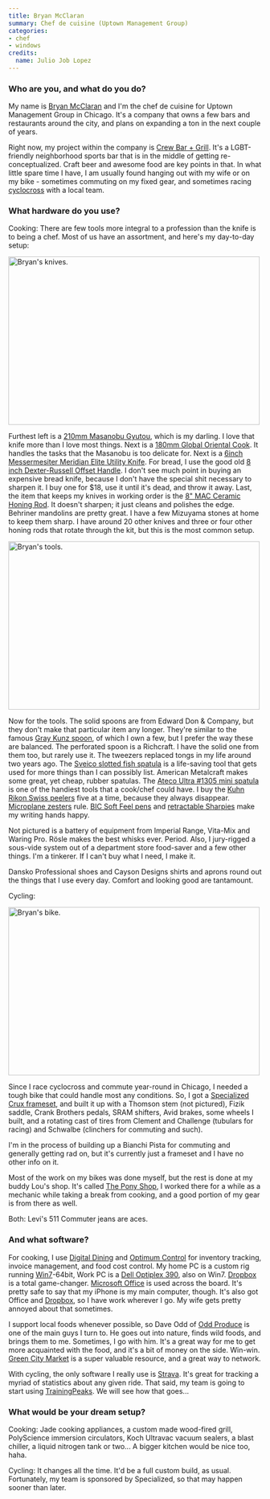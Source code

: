 ```yaml
---
title: Bryan McClaran
summary: Chef de cuisine (Uptown Management Group)
categories:
- chef
- windows
credits:
  name: Julio Job Lopez
---
```


### Who are you, and what do you do?

My name is [Bryan McClaran](http://www.twitter.com/bryanlikesbikes "Bryan's Twitter account.") and I'm the chef de cuisine for Uptown Management Group in Chicago. It's a company that owns a few bars and restaurants around the city, and plans on expanding a ton in the next couple of years.

Right now, my project within the company is [Crew Bar + Grill](http://www.worldsgreatestbar.com/ "A sports bar in Chicago."). It's a LGBT-friendly neighborhood sports bar that is in the middle of getting re-conceptualized. Craft beer and awesome food are key points in that. In what little spare time I have, I am usually found hanging out with my wife or on my bike - sometimes commuting on my fixed gear, and sometimes racing [cyclocross](http://chicrosscup.com/ "A cyclocross competition in Chicago.") with a local team.

### What hardware do you use?

Cooking: There are few tools more integral to a profession than the knife is to being a chef. Most of us have an assortment, and here's my day-to-day setup:

<img src="/images/interviews/bryan.mcclaran/knives.jpg" width="500" height="335" alt="Bryan's knives." class="detail">

Furthest left is a [210mm Masanobu Gyutou][vg-10-gyutou], which is my darling. I love that knife more than I love most things. Next is a [180mm Global Oriental Cook][g-4]. It handles the tasks that the Masanobu is too delicate for. Next is a [6inch Messermesiter Meridian Elite Utility Knife][meridian-elite-6-inch]. For bread, I use the good old [8 inch Dexter-Russell Offset Handle][basics-sandwich-8-inch]. I don't see much point in buying an expensive bread knife, because I don't have the special shit necessary to sharpen it. I buy one for $18, use it until it's dead, and throw it away. Last, the item that keeps my knives in working order is the [8" MAC Ceramic Honing Rod][sr-85]. It doesn't sharpen; it just cleans and polishes the edge. Behriner mandolins are pretty great. I have a few Mizuyama stones at home to keep them sharp. I have around 20 other knives and three or four other honing rods that rotate through the kit, but this is the most common setup.

<img src="/images/interviews/bryan.mcclaran/tools.jpg" width="500" height="335" alt="Bryan's tools." class="detail">

Now for the tools. The solid spoons are from Edward Don & Company, but they don't make that particular item any longer. They're similar to the famous [Gray Kunz spoon][gray-kunz-spoon], of which I own a few, but I prefer the way these are balanced. The perforated spoon is a Richcraft. I have the solid one from them too, but rarely use it. The tweezers replaced tongs in my life around two years ago. The [Sveico slotted fish spatula][sv4055] is a life-saving tool that gets used for more things than I can possibly list. American Metalcraft makes some great, yet cheap, rubber spatulas. The [Ateco Ultra #1305 mini spatula][1305] is one of the handiest tools that a cook/chef could have. I buy the [Kuhn Rikon Swiss peelers][original-swiss-peeler] five at a time, because they always disappear. [Microplane zesters][classic-series-zester] rule. [BIC Soft Feel pens][soft-feel] and [retractable Sharpies][retractable-fine-point] make my writing hands happy.

Not pictured is a battery of equipment from Imperial Range, Vita-Mix and Waring Pro. Rӧsle makes the best whisks ever. Period. Also, I jury-rigged a sous-vide system out of a department store food-saver and a few other things. I'm a tinkerer. If I can't buy what I need, I make it.

Dansko Professional shoes and Cayson Designs shirts and aprons round out the things that I use every day. Comfort and looking good are tantamount.

Cycling:

<img src="/images/interviews/bryan.mcclaran/bike.jpg" width="500" height="335" alt="Bryan's bike." class="detail">

Since I race cyclocross and commute year-round in Chicago, I needed a tough bike that could handle most any conditions. So, I got a [Specialized Crux frameset][crux], and built it up with a Thomson stem (not pictured), Fizik saddle, Crank Brothers pedals, SRAM shifters, Avid brakes, some wheels I built, and a rotating cast of tires from Clement and Challenge (tubulars for racing) and Schwalbe (clinchers for commuting and such).

I'm in the process of building up a Bianchi Pista for commuting and generally getting rad on, but it's currently just a frameset and I have no other info on it.

Most of the work on my bikes was done myself, but the rest is done at my buddy Lou's shop. It's called [The Pony Shop](http://www.ponyshop.com/ "A bike shop in Chicago."), I worked there for a while as a mechanic while taking a break from cooking, and a good portion of my gear is from there as well.

Both: Levi's 511 Commuter jeans are aces.

### And what software?

For cooking, I use [Digital Dining][digital-dining] and [Optimum Control][optimum-control] for inventory tracking, invoice management, and food cost control. My home PC is a custom rig running [Win7][windows-7]-64bit, Work PC is a [Dell Optiplex 390][optiplex-390], also on Win7. [Dropbox][] is a total game-changer. [Microsoft Office][office] is used across the board. It's pretty safe to say that my iPhone is my main computer, though. It's also got Office and [Dropbox][dropbox-ios], so I have work wherever I go. My wife gets pretty annoyed about that sometimes.

I support local foods whenever possible, so Dave Odd of [Odd Produce](http://www.oddproduce.com/ "A produce and foraging company in Chicago.") is one of the main guys I turn to. He goes out into nature, finds wild foods, and brings them to me. Sometimes, I go with him. It's a great way for me to get more acquainted with the food, and it's a bit of money on the side. Win-win. [Green City Market](http://www.greencitymarket.org/ "A produce marketplace educator in Chicago.") is a super valuable resource, and a great way to network.

With cycling, the only software I really use is [Strava][]. It's great for tracking a myriad of statistics about any given ride. That said, my team is going to start using [TrainingPeaks][]. We will see how that goes...

### What would be your dream setup?

Cooking: Jade cooking appliances, a custom made wood-fired grill, PolyScience immersion circulators, Koch Ultravac vacuum sealers, a blast chiller, a liquid nitrogen tank or two... A bigger kitchen would be nice too, haha.

Cycling: It changes all the time. It'd be a full custom build, as usual. Fortunately, my team is sponsored by Specialized, so that may happen sooner than later.

[1305]: https://www.amazon.com/Ateco-0-75-Inch-Small-Sized-Spatula/dp/B0000VLEU4/ "A small spatula."
[basics-sandwich-8-inch]: http://knives.dexter1818.com/shop/dexter-basics/bread-knives/p94807.html "A sandwich knife."
[classic-series-zester]: http://us.microplane.com/microplaneclassicserieszestergrater.aspx "A zester and grater."
[crux]: http://www.specialized.com/us/en/bikes/road/crux "A model of road bike."
[digital-dining]: https://www.digitaldining.com/ "Point of sale software."
[dropbox-ios]: https://www.dropbox.com/iphoneapp "An iOS version of the syncing software."
[dropbox]: https://www.dropbox.com/ "Online syncing and storage."
[g-4]: http://www.global-knife.com/products/g/product_g-4.html "A chef's knife."
[gray-kunz-spoon]: http://graykunz.net/kunz-food/gray-kunz-spoon/ "A spoon."
[meridian-elite-6-inch]: http://www.messermeister.com/Meridian-Elite-6-Inch-Utility-Knife/ "A utility knife."
[office]: https://products.office.com/en-us/home "An office productivity suite."
[optimum-control]: https://tracrite.net/ "Restaurant management software."
[optiplex-390]: https://www.dell.com/us/business/p/optiplex-390/pd "A desktop PC."
[original-swiss-peeler]: https://www.kuhnrikonshop.com/product/original-swiss-peeler-red "A peeler."
[retractable-fine-point]: https://www.sharpie.com/enUS/Pages/retractable-fine-point-marker.aspx "A retractable marker."
[soft-feel]: https://www.amazon.com/BIC-Retractable-Ballpoint-Medium-12-Count/dp/B00006IE82 "A ballpoint pen."
[sr-85]: https://www.macknife.com/kitchen/products-by-series/sharpeners-a-hones/honing-rods/77-sr-85-mac-8fq-white-ceramic-honing-rod.html?vmcchk=1 "A ceramic honing rod."
[strava]: https://www.strava.com/ "A running/cycling tracking and performance service."
[sv4055]: https://www.amazon.com/Sveico-SV4055-Slotted-Fish-Spatula/dp/B001UAOMJE "A slotted fish spatula."
[trainingpeaks]: http://www.trainingpeaks.com "A training and workout tracking service."
[vg-10-gyutou]: http://korin.com/Masanobu-VG-10-Gyutou_2 "A chef's knife."
[windows-7]: https://en.wikipedia.org/wiki/Windows_7 "An operating system."
